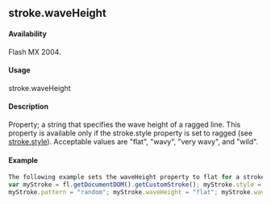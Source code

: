 ## stroke.waveHeight

#### Availability

Flash MX 2004.

#### Usage

stroke.waveHeight

#### Description

Property; a string that specifies the wave height of a ragged line. This property is available only if the stroke.style
property is set to ragged (see [stroke.style](#!AdobeDocs/developers-animatesdk-docs/master/Stroke_object/stroke20.md)). Acceptable values are "flat", "wavy", "very wavy", and "wild".

#### Example

```javascript
The following example sets the waveHeight property to flat for a stroke style of ragged:
var myStroke = fl.getDocumentDOM().getCustomStroke(); myStroke.style = "ragged";
myStroke.pattern = "random"; myStroke.waveHeight = "flat"; myStroke.waveLength = "short"; fl.getDocumentDOM().setCustomStroke(myStroke);

```